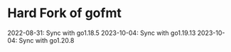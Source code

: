 # Hard Fork of gofmt

2022-08-31: Sync with go1.18.5
2023-10-04: Sync with go1.19.13
2023-10-04: Sync with go1.20.8
